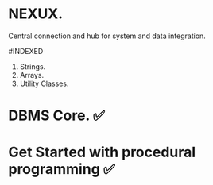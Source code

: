 # NEXUX.
Central connection and hub for system and data integration.

#INDEXED
1. Strings.
2. Arrays.
3. Utility Classes.

# DBMS Core. ✅
# Get Started with procedural programming ✅

